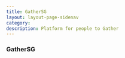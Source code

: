 ```yaml
---
title: GatherSG
layout: layout-page-sidenav
category: 
description: Platform for people to Gather
---
```


### GatherSG